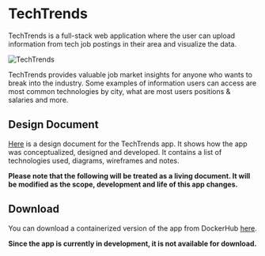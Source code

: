 # TechTrends
TechTrends is a full-stack web application where the user can upload information from tech job postings in their area and visualize the data.

![TechTrends](<https://github.com/aiden-janey/aiden-janey.github.io/blob/main/Tech%20(1).png>)

TechTrends provides valuable job market insights for anyone who wants to break into the industry. Some examples of information users can access are most common technologies by city, what are most users positions & salaries and more.

## Design Document

[Here](https://docs.google.com/document/d/15L5KICbHbFU1qGPBAO1BYQk_PcdJYwBcb2284nwdfJ4/edit?usp=sharing) is a design document for the TechTrends app. It shows how the app was conceptualized, designed and developed. It contains a list of technologies used, diagrams, wireframes and notes.

**Please note that the following will be treated as a living document. It will be modified as the scope, development and life of this app changes.**

## Download

You can download a containerized version of the app from DockerHub [here](https://hub.docker.com/u/aidenjaney).

**Since the app is currently in development, it is not available for download.**
